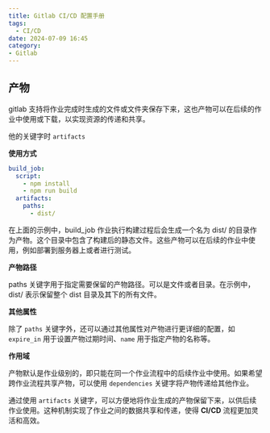 ```yaml
---
title: Gitlab CI/CD 配置手册
tags:
  - CI/CD
date: 2024-07-09 16:45
category:
- Gitlab
---
```


## 产物

gitlab 支持将作业完成时生成的文件或文件夹保存下来，这也产物可以在后续的作业中使用或下载，以实现资源的传递和共享。

他的关键字时 `artifacts`

**使用方式**

```yaml
build_job:
  script:
    - npm install
    - npm run build
  artifacts:
    paths:
      - dist/
```

在上面的示例中，build_job 作业执行构建过程后会生成一个名为 dist/ 的目录作为产物。这个目录中包含了构建后的静态文件。这些产物可以在后续的作业中使用，例如部署到服务器上或者进行测试。

**产物路径**

paths 关键字用于指定需要保留的产物路径。可以是文件或者目录。在示例中，dist/ 表示保留整个 dist 目录及其下的所有文件。

**其他属性**

除了 `paths` 关键字外，还可以通过其他属性对产物进行更详细的配置，如 `expire_in` 用于设置产物过期时间、`name` 用于指定产物的名称等。

**作用域**

产物默认是作业级别的，即只能在同一个作业流程中的后续作业中使用。如果希望跨作业流程共享产物，可以使用 `dependencies` 关键字将产物传递给其他作业。

通过使用 `artifacts` 关键字，可以方便地将作业生成的产物保留下来，以供后续作业使用。这种机制实现了作业之间的数据共享和传递，使得 **CI/CD** 流程更加灵活和高效。
